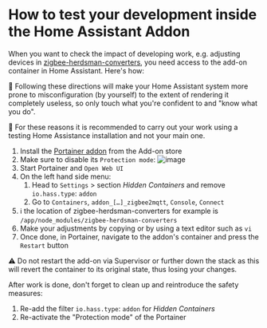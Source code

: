 # How to test your development inside the Home Assistant Addon

When you want to check the impact of developing work, e.g. adjusting devices in [zigbee-herdsman-converters](https://github.com/Koenkk/zigbee-herdsman-converters), you need access to the add-on container in Home Assistant. Here's how:

🚨 Following these directions will make your Home Assistant system more prone to misconfiguration (by yourself) to the extent of rendering it completely useless, so only touch what you're confident to and "know what you do".

🚨 For these reasons it is recommended to carry out your work using a testing Home Assistance installation and not your main one.

1. Install the [Portainer addon](https://github.com/hassio-addons/addon-portainer) from the Add-on store
2. Make sure to disable its `Protection mode`:
   ![image](https://user-images.githubusercontent.com/1125168/118788032-aa316800-b893-11eb-8567-f2122159f64c.png)
3. Start Portainer and `Open Web UI`
4. On the left hand side menu:
    1. Head to `Settings` > section *Hidden Containers* and remove `io.hass.type`: `addon`
    2. Go to `Containers`, `addon_[…]_zigbee2mqtt`, `Console`, `Connect`
5. ℹ️ the location of zigbee-herdsman-converters for example is `/app/node_modules/zigbee-herdsman-converters`
6. Make your adjustments by copying or by using a text editor such as `vi`
7. Once done, in Portainer, navigate to the addon's container and press the `Restart` button

⚠️ Do not restart the add-on via Supervisor or further down the stack as this will revert the container to its original state, thus losing your changes.

After work is done, don't forget to clean up and reintroduce the safety measures:
1. Re-add the filter `io.hass.type`: `addon` for *Hidden Containers*
2. Re-activate the "Protection mode" of the Portainer
